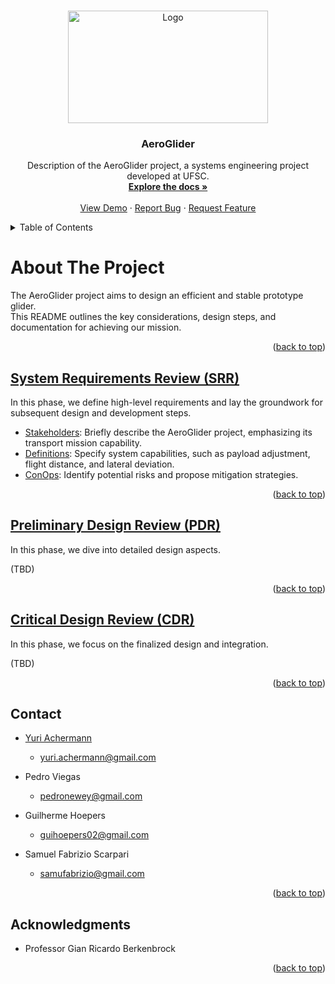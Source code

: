 <a name="readme-top"></a>

<!-- PROJECT LOGO -->
<br />
<div align="center">
  <a href="https://website.com">
    <img src="https://i.imgur.com/OdWaEfh.png" alt="Logo" width="320" height="180">
  </a>

<h3 align="center">AeroGlider</h3>

  <p align="center">
    Description of the AeroGlider project, a systems engineering project developed at UFSC.
    <br />
    <a href="https://github.com/yuriachermann/Systems-Engineering-Project"><strong>Explore the docs »</strong></a>
    <br />
    <br />
    <a href="https://website.com">View Demo</a>
    ·
    <a href="https://github.com/yuriachermann/Systems-Engineering-Project/issues">Report Bug</a>
    ·
    <a href="https://github.com/yuriachermann/Systems-Engineering-Project/issues">Request Feature</a>
  </p>
</div>

<!-- TABLE OF CONTENTS -->
<details>
  <summary>Table of Contents</summary>
  <ol>
    <li><a href="#about-the-project">About The Project</a></li>
    <li>
      <a href="#steps">Steps</a>
      <ul>
        <li><a href="#srr">SRR</a></li>
        <li><a href="#pdr">PDR</a></li>
        <li><a href="#cdr">CDR</a></li>
      </ul>
    </li>
    <li><a href="#contact">Contact</a></li>
    <li><a href="#acknowledgments">Acknowledgments</a></li>
  </ol>
</details>

<!-- ABOUT THE PROJECT -->

# About The Project

The AeroGlider project aims to design an efficient and stable prototype glider.</br>
This README outlines the key considerations, design steps, and documentation for achieving our mission.

<p align="right">(<a href="#readme-top">back to top</a>)</p>

<!-- SRR -->

## [System Requirements Review (SRR)](docs/SRR/README.md)

In this phase, we define high-level requirements and lay the groundwork for subsequent design and development steps.

- [Stakeholders](docs/SRR/AeroGlider-Stakeholders.pdf): Briefly describe the AeroGlider project, emphasizing its transport mission capability.
- [Definitions](docs/SRR/AeroGlider-Definitions.pdf): Specify system capabilities, such as payload adjustment, flight distance, and lateral deviation.
- [ConOps](docs/SRR/AeroGlider-ConOps.pdf): Identify potential risks and propose mitigation strategies.

<p align="right">(<a href="#readme-top">back to top</a>)</p>

<!-- PDR -->

## [Preliminary Design Review (PDR)](docs/PDR/README.md)

In this phase, we dive into detailed design aspects.

(TBD)

<p align="right">(<a href="#readme-top">back to top</a>)</p>

<!-- CDR -->

## [Critical Design Review (CDR)](docs/CDR/README.md)

In this phase, we focus on the finalized design and integration.

(TBD)

<p align="right">(<a href="#readme-top">back to top</a>)</p>


<!-- CONTACT -->

## Contact

- [Yuri Achermann](https://www.linkedin.com/in/yuriachermann/)
  - [yuri.achermann@gmail.com](mailto:yuri.achermann@gmail.com)

- Pedro Viegas
  - [pedronewey@gmail.com](mailto:pedronewey@gmail.com)

- Guilherme Hoepers
  - [guihoepers02@gmail.com](mailto:guihoepers02@gmail.com)

- Samuel Fabrizio Scarpari
  - [samufabrizio@gmail.com](mailto:samufabrizio@gmail.com)

<p align="right">(<a href="#readme-top">back to top</a>)</p>


<!-- ACKNOWLEDGMENTS -->

## Acknowledgments

- Professor Gian Ricardo Berkenbrock

<p align="right">(<a href="#readme-top">back to top</a>)</p>
